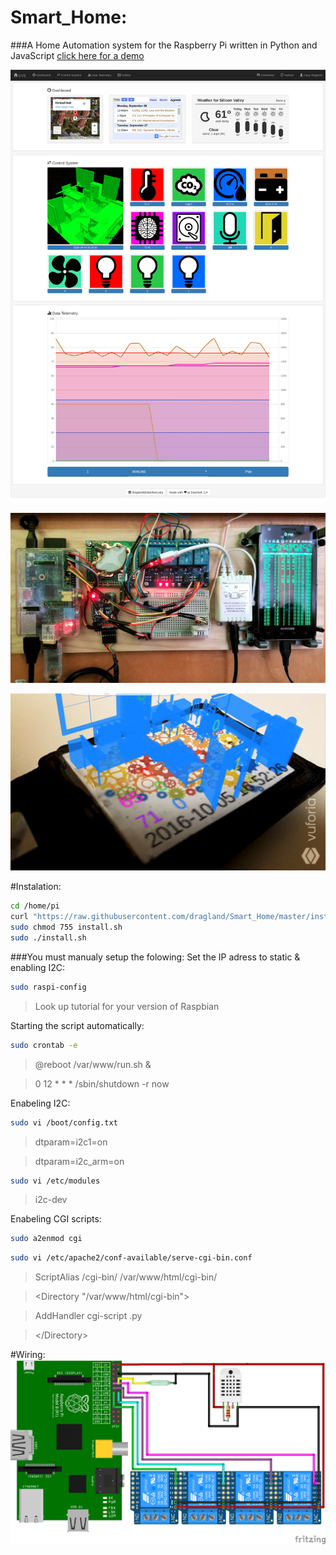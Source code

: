 # Smart_Home: 
###A Home Automation system for the Raspberry Pi written in Python and JavaScript
[click here for a demo](https://htmlpreview.github.io/?https://github.com/dragland/Smart_Home/blob/master/html/index.html)

![alt text](https://raw.githubusercontent.com/dragland/Smart_Home/master/html/res/github/screen.png "Smart_Home")

![alt text](https://raw.githubusercontent.com/dragland/Smart_Home/master/html/res/github/system.jpg "Electronics")

![alt text](https://raw.githubusercontent.com/dragland/Smart_Home/master/html/res/github/hologram.png "Hologram")

#Instalation:

```bash
cd /home/pi
curl "https://raw.githubusercontent.com/dragland/Smart_Home/master/install.sh" > install.sh
sudo chmod 755 install.sh
sudo ./install.sh
```

###You must manualy setup the folowing:
Set the IP adress to static & enabling I2C:

```bash
sudo raspi-config
```

>Look up tutorial for your version of Raspbian

Starting the script automatically:

```bash
sudo crontab -e
```

>@reboot /var/www/run.sh &

>0 12 * * * /sbin/shutdown -r now

Enabeling I2C:

```bash
sudo vi /boot/config.txt
```

>dtparam=i2c1=on

>dtparam=i2c_arm=on

```bash
sudo vi /etc/modules
```

>i2c-dev

Enabeling CGI scripts:

```bash
sudo a2enmod cgi
```

```bash
sudo vi /etc/apache2/conf-available/serve-cgi-bin.conf 
```

>ScriptAlias /cgi-bin/ /var/www/html/cgi-bin/

>&lt;Directory "/var/www/html/cgi-bin"&gt;

>	AddHandler cgi-script .py

>&lt;/Directory&gt;

#Wiring:
![alt text](https://raw.githubusercontent.com/dragland/Smart_Home/master/html/res/github/wiring.png "Smart_Home")